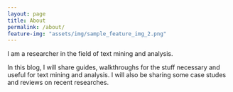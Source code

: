 ```yaml
---
layout: page
title: About
permalink: /about/
feature-img: "assets/img/sample_feature_img_2.png"
---
```



I am a researcher in the field of text mining and analysis.

In this blog, I will share guides, walkthroughs for the stuff necessary and useful for text mining and analysis. I will also be sharing some case studes and reviews on recent researches.